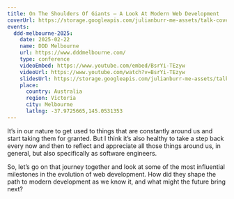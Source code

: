 ```yaml
---
title: On The Shoulders Of Giants — A Look At Modern Web Development
coverUrl: https://storage.googleapis.com/julianburr-me-assets/talk-covers/on-the-shoulders-of-giants.png
events:
  ddd-melbourne-2025:
    date: 2025-02-22
    name: DDD Melbourne
    url: https://www.dddmelbourne.com/
    type: conference
    videoEmbed: https://www.youtube.com/embed/BsrYi-TEzyw
    videoUrl: https://www.youtube.com/watch?v=BsrYi-TEzyw
    slidesUrl: https://storage.googleapis.com/julianburr-me-assets/talk-slides/on-the-shoulders-of-giants--ddd-melbourne-2025.pdf
    place:
      country: Australia
      region: Victoria
      city: Melbourne
      latlng: -37.9725665,145.0531353
---
```


It’s in our nature to get used to things that are constantly around us and start taking them for granted. But I think it’s also healthy to take a step back every now and then to reflect and appreciate all those things around us, in general, but also specifically as software engineers.

So, let’s go on that journey together and look at some of the most influential milestones in the evolution of web development. How did they shape the path to modern development as we know it, and what might the future bring next?
